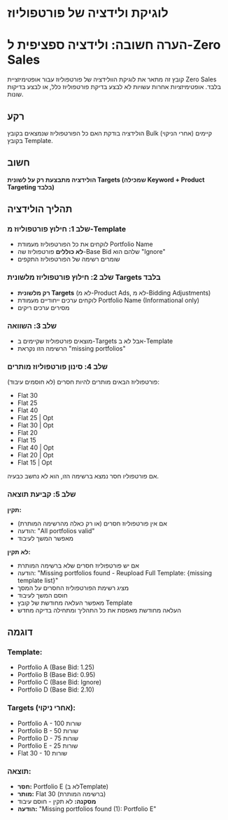 # לוגיקת ולידציה של פורטפוליוז

# הערה חשובה: ולידציה ספציפית ל-Zero Sales
קובץ זה מתאר את לוגיקת הוולידציה של פורטפוליוז עבור אופטימיזציית Zero Sales בלבד.
אופטימיזציות אחרות עשויות לא לבצע בדיקת פורטפוליוז כלל, או לבצע בדיקות שונות.

## רקע
הולידציה בודקת האם כל הפורטפוליוז שנמצאים בקובץ Bulk (אחרי הניקוי) קיימים בקובץ Template.

## חשוב
**הולידציה מתבצעת רק על לשונית Targets (שמכילה Keyword + Product Targeting בלבד)**

## תהליך הולידציה

### שלב 1: חילוץ פורטפוליוז מ-Template
- לוקחים את כל הפורטפוליוז מעמודת Portfolio Name
- **לא כוללים** פורטפוליוז שה-Base Bid שלהם הוא "Ignore"
- שומרים רשימה של הפורטפוליוז התקפים

### שלב 2: חילוץ פורטפוליוז מלשונית Targets בלבד
- **רק מלשונית Targets** (לא מ-Product Ads, לא מ-Bidding Adjustments)
- לוקחים ערכים ייחודיים מעמודת Portfolio Name (Informational only)
- מסירים ערכים ריקים

### שלב 3: השוואה
- מוצאים פורטפוליוז שקיימים ב-Targets אבל לא ב-Template
- הרשימה הזו נקראת "missing portfolios"

### שלב 4: סינון פורטפוליוז מותרים
פורטפוליוז הבאים מותרים להיות חסרים (לא חוסמים עיבוד):
- Flat 30
- Flat 25
- Flat 40
- Flat 25 | Opt
- Flat 30 | Opt
- Flat 20
- Flat 15
- Flat 40 | Opt
- Flat 20 | Opt
- Flat 15 | Opt

אם פורטפוליו חסר נמצא ברשימה הזו, הוא לא נחשב כבעיה.

### שלב 5: קביעת תוצאה

**תקין:**
- אם אין פורטפוליוז חסרים (או רק כאלה מהרשימה המותרת)
- הודעה: "All portfolios valid"
- מאפשר המשך לעיבוד

**לא תקין:**
- אם יש פורטפוליוז חסרים שלא ברשימה המותרת
- הודעה: "Missing portfolios found - Reupload Full Template: {missing template list}"
- מציג רשימת הפורטפוליוז החסרים על המסך
- חוסם המשך לעיבוד
- מאפשר העלאה מחודשת של קובץ Template
- העלאה מחודשת מאפסת את כל התהליך ומתחילה בדיקה מחדש

## דוגמה

### Template:
- Portfolio A (Base Bid: 1.25)
- Portfolio B (Base Bid: 0.95)
- Portfolio C (Base Bid: Ignore)
- Portfolio D (Base Bid: 2.10)

### Targets (אחרי ניקוי):
- Portfolio A - 100 שורות
- Portfolio B - 50 שורות
- Portfolio D - 75 שורות
- Portfolio E - 25 שורות
- Flat 30 - 10 שורות

### תוצאה:
- **חסר:** Portfolio E (לא בTemplate)
- **מותר:** Flat 30 (ברשימה המותרת)
- **מסקנה:** לא תקין - חוסם עיבוד
- **הודעה:** "Missing portfolios found (1): Portfolio E"